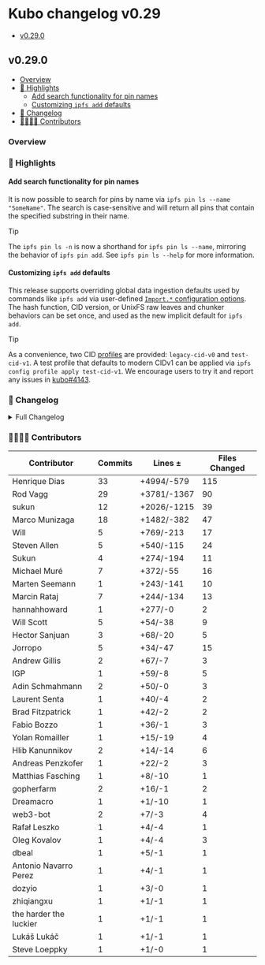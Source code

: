 # Kubo changelog v0.29

- [v0.29.0](#v0290)

## v0.29.0

- [Overview](#overview)
- [🔦 Highlights](#-highlights)
  - [Add search functionality for pin names](#add-search-functionality-for-pin-names)
  - [Customizing `ipfs add` defaults](#customizing-ipfs-add-defaults)
- [📝 Changelog](#-changelog)
- [👨‍👩‍👧‍👦 Contributors](#-contributors)

### Overview

### 🔦 Highlights

#### Add search functionality for pin names

It is now possible to search for pins by name via `ipfs pin ls --name "SomeName"`.
The search is case-sensitive and will return all pins that contain the specified substring in their name.

> [!TIP]
> The `ipfs pin ls -n` is now a shorthand for `ipfs pin ls --name`, mirroring the behavior of `ipfs pin add`.
> See `ipfs pin ls --help` for more information.

#### Customizing `ipfs add` defaults

This release supports overriding global data ingestion defaults used by commands like `ipfs add` via user-defined [`Import.*` configuration options](../config.md#import).
The hash function, CID version, or UnixFS raw leaves and chunker behaviors can be set once, and used as the new implicit default for `ipfs add`.

> [!TIP]
> As a convenience, two CID [profiles](../config.md#profile) are provided: `legacy-cid-v0` and `test-cid-v1`.
> A test profile that defaults to modern CIDv1 can be applied via `ipfs config profile apply test-cid-v1`.
> We encourage users to try it and report any issues in [kubo#4143](https://github.com/ipfs/kubo/issues/4143).

### 📝 Changelog

<details><summary>Full Changelog</summary>

- github.com/ipfs/kubo:
  - fix(cli): unify --name param in ls and add (#10439) ([ipfs/kubo#10439](https://github.com/ipfs/kubo/pull/10439))
  - chore: set version to 0.29.0-rc2
  - fix(libp2p): streams config validation in resource manager (#10435) ([ipfs/kubo#10435](https://github.com/ipfs/kubo/pull/10435))
  - chore: update version
  - chore: libp2p 0.34.1 (#10429) ([ipfs/kubo#10429](https://github.com/ipfs/kubo/pull/10429))
  - refactor: stop using github.com/pkg/errors (#10431) ([ipfs/kubo#10431](https://github.com/ipfs/kubo/pull/10431))
  - chore: fix --help text
  - config: introduce Import section (#10421) ([ipfs/kubo#10421](https://github.com/ipfs/kubo/pull/10421))
  - feat: enables searching pins by name (#10412) ([ipfs/kubo#10412](https://github.com/ipfs/kubo/pull/10412))
  - fix(fuse): ipfs path parsing (#10243) ([ipfs/kubo#10243](https://github.com/ipfs/kubo/pull/10243))
  - core/node: fix divide by zero fatal crash for reprovide rate check (#10411) ([ipfs/kubo#10411](https://github.com/ipfs/kubo/pull/10411))
  - chore: bump to go-ipfs-cmds @ v0.11
  - chore: create next changelog
  - Merge Release: v0.28.0 [skip changelog] ([ipfs/kubo#10402](https://github.com/ipfs/kubo/pull/10402))
  - docs: update release checklist (#10401) ([ipfs/kubo#10401](https://github.com/ipfs/kubo/pull/10401))
  - chore: update version
- github.com/ipfs/boxo (v0.19.0 -> v0.20.0):
  - Release v0.20.0 ([ipfs/boxo#613](https://github.com/ipfs/boxo/pull/613))
- github.com/ipfs/go-blockservice (v0.5.0 -> v0.5.2):
  - docs: remove contribution section
  - chore: bump version
  - chore: deprecate types and readme
  - chore: release v0.5.1
  - fix: remove busyloop in getBlocks by removing batching
- github.com/ipfs/go-ipfs-blockstore (v1.3.0 -> v1.3.1):
  - docs: remove contribution section
  - chore: bump version
  - chore: deprecate types and readme
- github.com/ipfs/go-ipfs-cmds (v0.10.0 -> v0.11.0):
  - chore: release v0.11.0 (#253) ([ipfs/go-ipfs-cmds#253](https://github.com/ipfs/go-ipfs-cmds/pull/253))
  - chore: update deps (#252) ([ipfs/go-ipfs-cmds#252](https://github.com/ipfs/go-ipfs-cmds/pull/252))
  - chore: release 0.10.2 (#251) ([ipfs/go-ipfs-cmds#251](https://github.com/ipfs/go-ipfs-cmds/pull/251))
  - fix(http): return error in case of panic (#250) ([ipfs/go-ipfs-cmds#250](https://github.com/ipfs/go-ipfs-cmds/pull/250))
  - chore: release v0.10.1
- github.com/ipfs/go-ipfs-ds-help (v1.1.0 -> v1.1.1):
  - docs: remove contribution section
  - chore: bump version
  - chore: deprecate types and readme
- github.com/ipfs/go-ipfs-exchange-interface (v0.2.0 -> v0.2.1):
  - chore: bump version
  - Deprecate types and readme (#29) ([ipfs/go-ipfs-exchange-interface#29](https://github.com/ipfs/go-ipfs-exchange-interface/pull/29))
  - docs: Add proper documentation to the interface.
- github.com/ipfs/go-verifcid (v0.0.2 -> v0.0.3):
  - chore: bump version
  - chore: deprecate types and readme
  - Make poseidon hashes good hashes ([ipfs/go-verifcid#19](https://github.com/ipfs/go-verifcid/pull/19))
  - sync: update CI config files (#18) ([ipfs/go-verifcid#18](https://github.com/ipfs/go-verifcid/pull/18))
- github.com/ipld/go-car (v0.5.0 -> v0.6.2):
  - v0.6.2 ([ipld/go-car#464](https://github.com/ipld/go-car/pull/464))
  - fix: opt-in way to allow empty list of roots in CAR headers ([ipld/go-car#461](https://github.com/ipld/go-car/pull/461))
  - feat: add inverse and version to filter cmd ([ipld/go-car#457](https://github.com/ipld/go-car/pull/457))
  - v0.6.1 bump
  - chore: update usage of merkledag by go-car (#437) ([ipld/go-car#437](https://github.com/ipld/go-car/pull/437))
  - feat(cmd/car): add '--no-wrap' option to 'create' command ([ipld/go-car#432](https://github.com/ipld/go-car/pull/432))
  - fix: remove github.com/ipfs/go-ipfs-blockstore dependency
  - feat: expose index for StorageCar
  - perf: reduce NewCarReader allocations
  - fix(deps): update deps for cmd (use master go-car and go-car/v2 for now)
  - fix: new error strings from go-cid
  - fix: tests should match stderr for verbose output
  - fix: reading from stdin should broadcast EOF to block loaders
  - refactor insertion index to be publicly accessible ([ipld/go-car#408](https://github.com/ipld/go-car/pull/408))
  - chore: unmigrate from go-libipfs
  - Create CODEOWNERS
  - blockstore: give a direct access to the index for read operations
  - blockstore: only close the file on error in OpenReadWrite, not OpenReadWriteFile
  - fix: handle (and test) WholeCID vs not; fast Has() path for storage
  - ReadWrite: faster Has() by using the in-memory index instead of reading on disk
  - fix: let `extract` skip missing unixfs shard links
  - fix: error when no files extracted
  - fix: make -f optional, read from stdin if omitted
  - fix: update cmd/car/README with latest description
  - chore: add test cases for extract modes
  - feat: extract accepts '-' as an output path for stdout
  - feat: extract specific path, accept stdin as streaming input
  - fix: if we don't read the full block data, don't error on !EOF
  - blockstore: try to close during Finalize(), even in case of previous error
  - ReadWrite: add an alternative FinalizeReadOnly+Close flow
  - feat: add WithTrustedCar() reader option (#381) ([ipld/go-car#381](https://github.com/ipld/go-car/pull/381))
  - blockstore: fast path for AllKeysChan using the index
  - fix: switch to crypto/rand.Read
  - stop using the deprecated io/ioutil package
  - fix(doc): fix storage package doc formatting
  - fix: return errors for unsupported operations
  - chore: move insertionindex into store pkg
  - chore: add experimental note
  - fix: minor lint & windows fd test problems
  - feat: docs for StorageCar interfaces
  - feat: ReadableWritable; dedupe shared code
  - feat: add Writable functionality to StorageCar
  - feat: StorageCar as a Readable storage, separate from blockstore
  - feat(blockstore): implement a streaming read only storage
  - feat(cmd): add index create subcommand to create an external carv2 index ([ipld/go-car#350](https://github.com/ipld/go-car/pull/350))
  - chore: bump version to 0.6.0
  - fix: use goreleaser instead
  - Allow using WalkOption in WriteCar function ([ipld/go-car#357](https://github.com/ipld/go-car/pull/357))
  - fix: update go-block-format to the version that includes the stubs
  - feat: upgrade from go-block-format to go-libipfs/blocks
  - cleanup readme a bit to make the cli more discoverable (#353) ([ipld/go-car#353](https://github.com/ipld/go-car/pull/353))
  - Update install instructions in README.md
  - Add a debugging form for car files. (#341) ([ipld/go-car#341](https://github.com/ipld/go-car/pull/341))
  -  ([ipld/go-car#340](https://github.com/ipld/go-car/pull/340))
  - add a `SkipNext` method on block reader (#338) ([ipld/go-car#338](https://github.com/ipld/go-car/pull/338))
  - feat: Has() and Get() will respect StoreIdentityCIDs option
- github.com/libp2p/go-libp2p (v0.33.2 -> v0.34.1):
  - release v0.34.1 (#2811) ([libp2p/go-libp2p#2811](https://github.com/libp2p/go-libp2p/pull/2811))
  - config: fix Insecure security constructor (#2810) ([libp2p/go-libp2p#2810](https://github.com/libp2p/go-libp2p/pull/2810))
  - rcmgr: Backwards compatibility if you wrap default impl (#2805) ([libp2p/go-libp2p#2805](https://github.com/libp2p/go-libp2p/pull/2805))
  - v0.34.0 (#2795) ([libp2p/go-libp2p#2795](https://github.com/libp2p/go-libp2p/pull/2795))
  - swarm: fix addr for TestBlackHoledAddrBlocked (#2803) ([libp2p/go-libp2p#2803](https://github.com/libp2p/go-libp2p/pull/2803))
  - Add backwards compatibility with old well-known resource (#2798) ([libp2p/go-libp2p#2798](https://github.com/libp2p/go-libp2p/pull/2798))
  - rcmgr: remove a connection only once from the limiter (#2800) ([libp2p/go-libp2p#2800](https://github.com/libp2p/go-libp2p/pull/2800))
  - Adhere to request.Context when roundtripping on a stream (#2796) ([libp2p/go-libp2p#2796](https://github.com/libp2p/go-libp2p/pull/2796))
  - fix: Set missing deadlines (#2794) ([libp2p/go-libp2p#2794](https://github.com/libp2p/go-libp2p/pull/2794))
  - rcmgr: Add conn_limiter to limit number of conns per ip cidr (#2788) ([libp2p/go-libp2p#2788](https://github.com/libp2p/go-libp2p/pull/2788))
  - identify: refactor observed address manager to do address mapping at thin waist(IP+TCP/UDP) layer (#2793) ([libp2p/go-libp2p#2793](https://github.com/libp2p/go-libp2p/pull/2793))
  - fix: DNS protocol address is not reserved (#2792) ([libp2p/go-libp2p#2792](https://github.com/libp2p/go-libp2p/pull/2792))
  - Update github.com/quic-go/quic-go dependency (#2780) ([libp2p/go-libp2p#2780](https://github.com/libp2p/go-libp2p/pull/2780))
  - webrtc: add webrtc addresses to host normalizer (#2784) ([libp2p/go-libp2p#2784](https://github.com/libp2p/go-libp2p/pull/2784))
  - Add a "Limited" network connectivity state (#2696) ([libp2p/go-libp2p#2696](https://github.com/libp2p/go-libp2p/pull/2696))
  - basichost: append certhash for webrtc addresses provided via address factory (#2774) ([libp2p/go-libp2p#2774](https://github.com/libp2p/go-libp2p/pull/2774))
  - Fix comment (#2775) ([libp2p/go-libp2p#2775](https://github.com/libp2p/go-libp2p/pull/2775))
  - Update: update incomplete readmes (#2767) ([libp2p/go-libp2p#2767](https://github.com/libp2p/go-libp2p/pull/2767))
  - libp2phttp: Return connection: close when doing http over streams (#2756) ([libp2p/go-libp2p#2756](https://github.com/libp2p/go-libp2p/pull/2756))
  - Identify: emit useful events after identification (#2759) ([libp2p/go-libp2p#2759](https://github.com/libp2p/go-libp2p/pull/2759))
  - Update chat with rendezvous example (#2769) ([libp2p/go-libp2p#2769](https://github.com/libp2p/go-libp2p/pull/2769))
  - Rename well-known resource (#2757) ([libp2p/go-libp2p#2757](https://github.com/libp2p/go-libp2p/pull/2757))
  - quic: make server cmd use RFC 9000 instead of draft-29  (#2753) ([libp2p/go-libp2p#2753](https://github.com/libp2p/go-libp2p/pull/2753))
  - autonat: Clean up after close (#2749) ([libp2p/go-libp2p#2749](https://github.com/libp2p/go-libp2p/pull/2749))
  - webrtc: run onDone callback immediately on close (#2729) ([libp2p/go-libp2p#2729](https://github.com/libp2p/go-libp2p/pull/2729))
  - fix: add NullResourceManager to webrtc, fixes panic (#2752) ([libp2p/go-libp2p#2752](https://github.com/libp2p/go-libp2p/pull/2752))
  - feat: add tls KeyLogWriter option (#2750) ([libp2p/go-libp2p#2750](https://github.com/libp2p/go-libp2p/pull/2750))
  - Use any port, not a specific one for examples (#2748) ([libp2p/go-libp2p#2748](https://github.com/libp2p/go-libp2p/pull/2748))
  - quicreuse: remove workaround for quic-go listener close deadlock (#2746) ([libp2p/go-libp2p#2746](https://github.com/libp2p/go-libp2p/pull/2746))
  - use Fx to start and stop the host, swarm, autorelay and quicreuse (#2118) ([libp2p/go-libp2p#2118](https://github.com/libp2p/go-libp2p/pull/2118))
  - webrtc: set sctp receive buffer size to 100kB (#2745) ([libp2p/go-libp2p#2745](https://github.com/libp2p/go-libp2p/pull/2745))
  - basichost: log more info when protocol selection fails (#2734) ([libp2p/go-libp2p#2734](https://github.com/libp2p/go-libp2p/pull/2734))
  - chore: bump quic-go (#2742) ([libp2p/go-libp2p#2742](https://github.com/libp2p/go-libp2p/pull/2742))
  - security: remove unnecessary noise code (#2738) ([libp2p/go-libp2p#2738](https://github.com/libp2p/go-libp2p/pull/2738))
  - webrtc: increase receive buffer size on listener (#2730) ([libp2p/go-libp2p#2730](https://github.com/libp2p/go-libp2p/pull/2730))
  - webrtc: fix bug with logger wrapper (#2727) ([libp2p/go-libp2p#2727](https://github.com/libp2p/go-libp2p/pull/2727))
  - dcutr: fix log format to actually print error (#2725) ([libp2p/go-libp2p#2725](https://github.com/libp2p/go-libp2p/pull/2725))
  - webrtc: use a common logger for all pion logging (#2718) ([libp2p/go-libp2p#2718](https://github.com/libp2p/go-libp2p/pull/2718))
  - chore: remove unreadable code, move a test function to test code, better locking in webrtc control reader
  - ping: use context.Afterfunc to avoid a lingering goroutine (#2723) ([libp2p/go-libp2p#2723](https://github.com/libp2p/go-libp2p/pull/2723))
  - webrtc: close mux when closing listener (#2717) ([libp2p/go-libp2p#2717](https://github.com/libp2p/go-libp2p/pull/2717))
  - webrtc: setup datachannel handlers before connecting to a peer (#2716) ([libp2p/go-libp2p#2716](https://github.com/libp2p/go-libp2p/pull/2716))
- github.com/libp2p/go-libp2p-pubsub (v0.10.0 -> v0.11.0):
  - Fix: Own our CertifiedAddrBook (#555) ([libp2p/go-libp2p-pubsub#555](https://github.com/libp2p/go-libp2p-pubsub/pull/555))
  - chores: bump go-libp2p (#558) ([libp2p/go-libp2p-pubsub#558](https://github.com/libp2p/go-libp2p-pubsub/pull/558))
  - fix: Don't bother parsing an empty slice (#556) ([libp2p/go-libp2p-pubsub#556](https://github.com/libp2p/go-libp2p-pubsub/pull/556))
  - Replace fragmentRPC with appendOrMergeRPC (#557) ([libp2p/go-libp2p-pubsub#557](https://github.com/libp2p/go-libp2p-pubsub/pull/557))
- github.com/multiformats/go-multiaddr (v0.12.3 -> v0.12.4):
  - Release v0.12.4 ([multiformats/go-multiaddr#245](https://github.com/multiformats/go-multiaddr/pull/245))
  - net: restrict unicast ip6 public address space (#235) ([multiformats/go-multiaddr#235](https://github.com/multiformats/go-multiaddr/pull/235))
- github.com/whyrusleeping/cbor-gen (v0.1.0 -> v0.1.1):
  - fix: reduce memory held by deferred objects (#96) ([whyrusleeping/cbor-gen#96](https://github.com/whyrusleeping/cbor-gen/pull/96))

</details>

### 👨‍👩‍👧‍👦 Contributors

| Contributor | Commits | Lines ± | Files Changed |
|-------------|---------|---------|---------------|
| Henrique Dias | 33 | +4994/-579 | 115 |
| Rod Vagg | 29 | +3781/-1367 | 90 |
| sukun | 12 | +2026/-1215 | 39 |
| Marco Munizaga | 18 | +1482/-382 | 47 |
| Will | 5 | +769/-213 | 17 |
| Steven Allen | 5 | +540/-115 | 24 |
| Sukun | 4 | +274/-194 | 11 |
| Michael Muré | 7 | +372/-55 | 16 |
| Marten Seemann | 1 | +243/-141 | 10 |
| Marcin Rataj | 7 | +244/-134 | 13 |
| hannahhoward | 1 | +277/-0 | 2 |
| Will Scott | 5 | +54/-38 | 9 |
| Hector Sanjuan | 3 | +68/-20 | 5 |
| Jorropo | 5 | +34/-47 | 15 |
| Andrew Gillis | 2 | +67/-7 | 3 |
| IGP | 1 | +59/-8 | 5 |
| Adin Schmahmann | 2 | +50/-0 | 3 |
| Laurent Senta | 1 | +40/-4 | 2 |
| Brad Fitzpatrick | 1 | +42/-2 | 2 |
| Fabio Bozzo | 1 | +36/-1 | 3 |
| Yolan Romailler | 1 | +15/-19 | 4 |
| Hlib Kanunnikov | 2 | +14/-14 | 6 |
| Andreas Penzkofer | 1 | +22/-2 | 3 |
| Matthias Fasching | 1 | +8/-10 | 1 |
| gopherfarm | 2 | +16/-1 | 2 |
| Dreamacro | 1 | +1/-10 | 1 |
| web3-bot | 2 | +7/-3 | 4 |
| Rafał Leszko | 1 | +4/-4 | 1 |
| Oleg Kovalov | 1 | +4/-4 | 3 |
| dbeal | 1 | +5/-1 | 1 |
| Antonio Navarro Perez | 1 | +4/-1 | 1 |
| dozyio | 1 | +3/-0 | 1 |
| zhiqiangxu | 1 | +1/-1 | 1 |
| the harder the luckier | 1 | +1/-1 | 1 |
| Lukáš Lukáč | 1 | +1/-1 | 1 |
| Steve Loeppky | 1 | +1/-0 | 1 |
